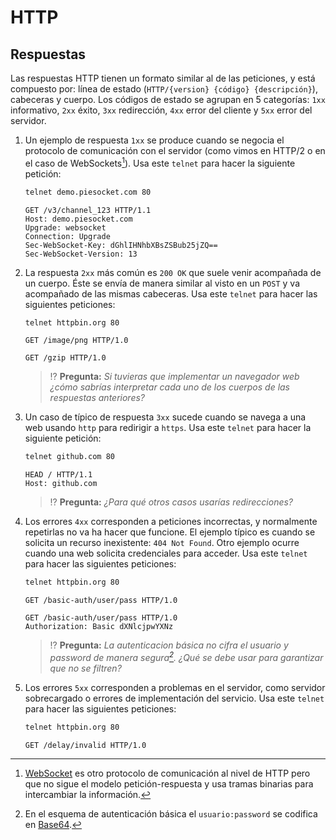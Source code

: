 # HTTP
## Respuestas

Las respuestas HTTP tienen un formato similar al de las peticiones, y está compuesto por: línea de estado (`HTTP/{version} {código} {descripción}`), cabeceras y cuerpo. Los códigos de estado se agrupan en 5 categorías: `1xx` informativo, `2xx` éxito, `3xx` redirección, `4xx` error del cliente y `5xx` error del servidor.

1. Un ejemplo de respuesta `1xx` se produce cuando se negocia el protocolo de comunicación con el servidor (como vimos en HTTP/2 o en el caso de WebSockets[^1]). Usa este `telnet` para hacer la siguiente petición:
   ```bash
   telnet demo.piesocket.com 80
   ```
   ```http
   GET /v3/channel_123 HTTP/1.1
   Host: demo.piesocket.com
   Upgrade: websocket
   Connection: Upgrade
   Sec-WebSocket-Key: dGhlIHNhbXBsZSBub25jZQ==
   Sec-WebSocket-Version: 13

   ```

1. La respuesta `2xx` más común es `200 OK` que suele venir acompañada de un cuerpo. Éste se envía de manera similar al visto en un `POST` y va acompañado de las mismas cabeceras. Usa este `telnet` para hacer las siguientes peticiones:
   ```bash
   telnet httpbin.org 80
   ```
   ```http
   GET /image/png HTTP/1.0

   ```
   ```http
   GET /gzip HTTP/1.0

   ```
   > ⁉️ **Pregunta:** _Si tuvieras que implementar un navegador web ¿cómo sabrías interpretar cada uno de los cuerpos de las respuestas anteriores?_

1. Un caso de típico de respuesta `3xx` sucede cuando se navega a una web usando `http` para redirigir a `https`. Usa este `telnet` para hacer la siguiente petición:
   ```bash
   telnet github.com 80
   ```
   ```http
   HEAD / HTTP/1.1
   Host: github.com

   ```
   > ⁉️ **Pregunta:** _¿Para qué otros casos usarías redirecciones?_

1. Los errores `4xx` corresponden a peticiones incorrectas, y normalmente repetirlas no va ha hacer que funcione. El ejemplo típico es cuando se solicita un recurso inexistente: `404 Not Found`. Otro ejemplo ocurre cuando una web solicita credenciales para acceder. Usa este `telnet` para hacer las siguientes peticiones:
   ```bash
   telnet httpbin.org 80
   ```
   ```http
   GET /basic-auth/user/pass HTTP/1.0

   ```
   ```http
   GET /basic-auth/user/pass HTTP/1.0
   Authorization: Basic dXNlcjpwYXNz

   ```
   > ⁉️ **Pregunta:** _La autenticacion básica no cifra el usuario y password de manera segura[^2]. ¿Qué se debe usar para garantizar que no se filtren?_

1. Los errores `5xx` corresponden a problemas en el servidor, como servidor sobrecargado o errores de implementación del servicio. Usa este `telnet` para hacer las siguientes peticiones:
   ```bash
   telnet httpbin.org 80
   ```
   ```http
   GET /delay/invalid HTTP/1.0

   ```

[^1]: [WebSocket](https://en.wikipedia.org/wiki/WebSocket) es otro protocolo de comunicación al nivel de HTTP pero que no sigue el modelo petición-respuesta y usa tramas binarias para intercambiar la información.

[^2]: En el esquema de autenticación básica el `usuario:password` se codifica en [Base64](https://en.wikipedia.org/wiki/Base64).